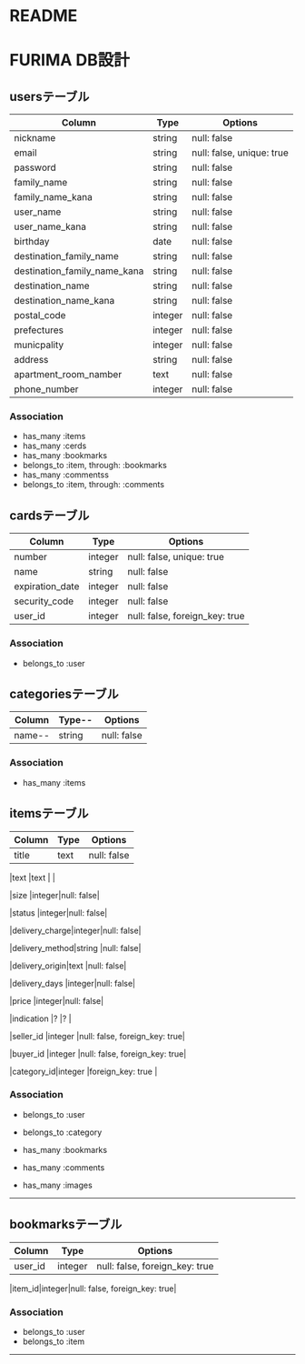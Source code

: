 # README

# FURIMA DB設計

## usersテーブル 
|Column|Type|Options|
|----------------------------|-------|-------------------------|
|nickname                    |string |null: false              | 
|email                       |string |null: false, unique: true|
|password                    |string |null: false              |
|family_name                 |string |null: false              |
|family_name_kana            |string |null: false              |
|user_name                   |string |null: false              |
|user_name_kana              |string |null: false              |
|birthday                    |date   |null: false              |
|destination_family_name     |string |null: false              |
|destination_family_name_kana|string |null: false              |
|destination_name            |string |null: false              |
|destination_name_kana       |string |null: false              |
|postal_code                 |integer|null: false              |
|prefectures                 |integer|null: false              |
|municpality                 |integer|null: false              |
|address                     |string |null: false              |
|apartment_room_namber       |text   |null: false              |
|phone_number                |integer|null: false              |

### Association
- has_many   :items
- has_many   :cerds
- has_many   :bookmarks
- belongs_to :item, through: :bookmarks
- has_many   :commentss
- belongs_to :item, through: :comments

## cardsテーブル
|Column         |Type   |Options                       |
|---------------|-------|------------------------------|
|number         |integer|null: false, unique: true     |
|name           |string |null: false                   |
|expiration_date|integer|null: false                   |
|security_code  |integer|null: false                   |
|user_id        |integer|null: false, foreign_key: true|

### Association
- belongs_to :user

## categoriesテーブル
|Column|Type--|Options    |
|------|------|-----------|
|name--|string|null: false|

### Association
- has_many :items


## itemsテーブル

|Column|Type|Options|
|------|----|-------|
|title          |text   |null: false|
<!-- 商品名はテキスト入力、必須項目 -->
|text           |text   |           |
<!-- 商品説明はテキスト入力、任意項目 -->
|size           |integer|null: false|
<!-- 商品サイズはプルダウン選択、必須項目 -->
|status         |integer|null: false|
<!-- 商品状態はプルダウン選択、必須項目 -->
|delivery_charge|integer|null: false|
<!-- 配送料は整数入力、必須項目 -->
|delivery_method|string |null: false|
<!-- 配送方法はプルダウン選択、必須項目 -->
|delivery_origin|text   |null: false|
<!-- 配送元地域はプルダウン選択、必須項目 -->
|delivery_days  |integer|null: false|
<!-- 配送するまでの日数はプルダウン選択、必須項目 -->
|price          |integer|null: false|
<!-- 商品の値段は整数入力、必須項目 -->
|indication     |?      |?          |
<!-- ？？？？？ -->

<!-- 外部キー -->
|seller_id  |integer  |null: false, foreign_key: true|
<!-- 出品者のIDは整数入力、必須項目、外部キー制約、usersの固有idから引用 -->
|buyer_id   |integer  |null: false, foreign_key: true|
<!-- 購入者のIDは整数入力、必須項目、外部キー制約、usersの固有idから引用 -->
|category_id|integer  |foreign_key: true             |
<!-- 商品に関連するカテゴリーはプルダウン入力、任意項目、外部キー制約、categoriesの固有IDから引用-->

<!-- |history_id|integer|foreign_key: true| -->
<!-- |brand_id|integer|foreign_key: true| -->

### Association
<!-- アソシエーション -->

- belongs_to :user
<!-- １人のユーザーは複数の商品を出品する -->
- belongs_to :category
<!-- １つのカテゴリーは複数の商品を含む -->

- has_many :bookmarks
<!-- 一つの商品は複数のユーザーからのブックマークをもらう -->
- has_many :comments
<!-- 一つの商品は複数のコメントを含む -->
- has_many :images
<!-- 一つの商品は複数の商品写真を含む -->

----------------------------------------------------------------------

## bookmarksテーブル
<!-- 中間テーブル -->
|Column|Type|Options|
|------|----|-------|
|user_id|integer|null: false, foreign_key: true|
<!-- いいねした購入希望者のIDは整数入力、必須項目、外部キー制約、usersの固有idから引用 -->
|item_id|integer|null: false, foreign_key: true|
<!-- 購入希望者にいいねされた商品のIDは整数入力、必須項目、外部キー制約、itemsの固有idから引用 -->

### Association
<!-- アソシエーション -->
- belongs_to :user
- belongs_to :item
----------------------------------------------------------------------

